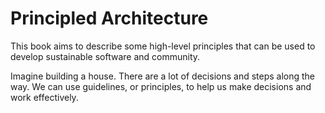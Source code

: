 # Principled Architecture

This book aims to describe some high-level principles that can be used to develop sustainable software and community.

Imagine building a house. There are a lot of decisions and steps along the way. We can use guidelines, or principles, to help us make decisions and work effectively.

